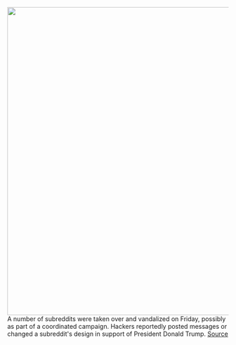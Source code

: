 <img src='https://cdn.vox-cdn.com/thumbor/22t2bxx13MJ2sD89qjxqXt2vGNw=/0x0:2040x1360/1200x800/filters:focal(857x517:1183x843)/cdn.vox-cdn.com/uploads/chorus_image/image/67172309/acastro_180413_1777_reddit_0002.0.jpg' width='700px' /><br/>
A number of subreddits were taken over and vandalized on Friday, possibly as part of a coordinated campaign. Hackers reportedly posted messages or changed a subreddit's design in support of President Donald Trump.
<a href='https://www.theverge.com/2020/8/7/21358898/reddit-subreddits-trump-communities-vandalized-compromised-moderator-accounts'> Source <a/>